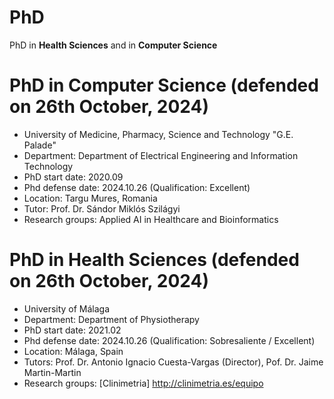 # PhD

PhD in **Health Sciences** and in **Computer Science**

# PhD in Computer Science (defended on 26th October, 2024)
* University of Medicine, Pharmacy, Science and Technology "G.E. Palade"
* Department: Department of Electrical Engineering and Information Technology
* PhD start date: 2020.09
* Phd defense date: 2024.10.26 (Qualification: Excellent)
* Location: Targu Mures, Romania
* Tutor: Prof. Dr. Sándor Miklós Szilágyi
* Research groups: Applied AI in Healthcare and Bioinformatics

# PhD in Health Sciences (defended on 26th October, 2024)
* University of Málaga
* Department: Department of Physiotherapy
* PhD start date: 2021.02
* Phd defense date: 2024.10.26 (Qualification: Sobresaliente / Excellent)
* Location: Málaga, Spain
* Tutors: Prof. Dr. Antonio Ignacio Cuesta-Vargas (Director), Pof. Dr. Jaime Martin-Martin
* Research groups: [Clinimetria] http://clinimetria.es/equipo
